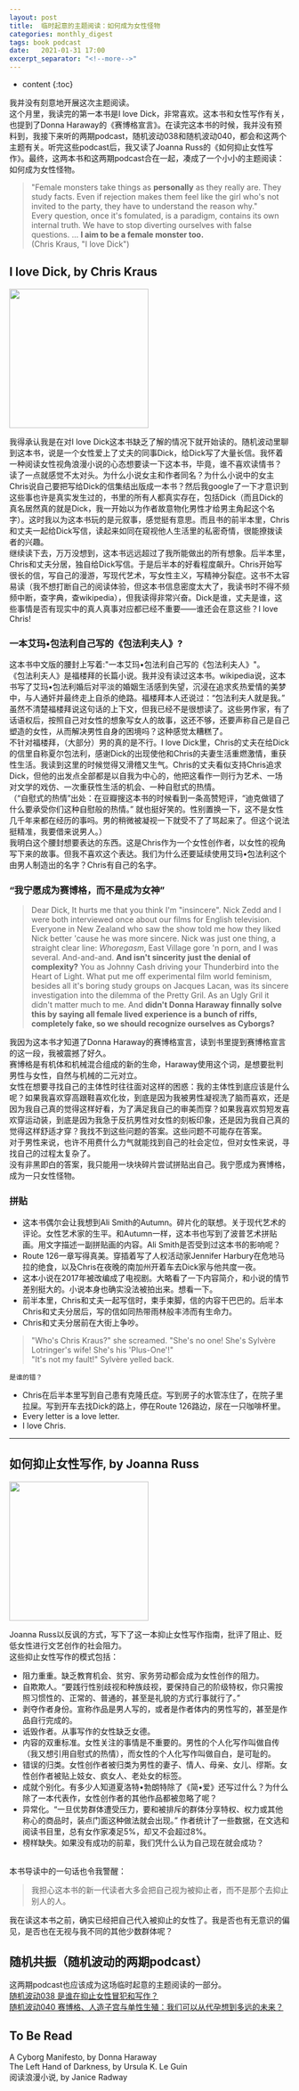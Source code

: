 ```yaml
---
layout: post
title:  临时起意的主题阅读：如何成为女性怪物
categories: monthly_digest
tags: book podcast
date:   2021-01-31 17:00
excerpt_separator: "<!--more-->"
---
```

* content
{:toc}

我并没有刻意地开展这次主题阅读。  
这个月里，我读完的第一本书是I love Dick，非常喜欢。这本书和女性写作有关，也提到了Donna Haraway的《赛博格宣言》。在读完这本书的时候，我并没有预料到，我接下来听的两期podcast，随机波动038和随机波动040，都会和这两个主题有关。听完这些podcast后，我又读了Joanna Russ的《如何抑止女性写作》。最终，这两本书和这两期podcast合在一起，凑成了一个小小的主题阅读：如何成为女性怪物。  
>"Female monsters take things as **personally** as they really are. They study facts. Even if rejection makes them feel like the girl who's not invited to the party, they have to understand the reason why."  
> Every question, once it's fomulated, is a paradigm, contains its own internal truth. We have to stop diverting ourselves with false questions. ... **I aim to be a female monster too.**   
>(Chris Kraus, "I love Dick")  

<!--more-->

## I love Dick, by Chris Kraus  

<img src="https://i.gr-assets.com/images/S/compressed.photo.goodreads.com/books/1289697846l/243991.jpg" width="250">  

我得承认我是在对I love Dick这本书缺乏了解的情况下就开始读的。随机波动里聊到这本书，说是一个女性爱上了丈夫的同事Dick，给Dick写了大量长信。我怀着一种阅读女性视角浪漫小说的心态想要读一下这本书，毕竟，谁不喜欢读情书？  
读了一点就感觉不太对头。为什么小说女主和作者同名？为什么小说中的女主Chris说自己要把写给Dick的信集结出版成一本书？然后我google了一下才意识到这些事也许是真实发生过的，书里的所有人都真实存在，包括Dick（而且Dick的真名居然真的就是Dick，我一开始以为作者故意物化男性才给男主角起这个名字）。这时我以为这本书玩的是元叙事，感觉挺有意思。而且书的前半本里，Chris和丈夫一起给Dick写信，读起来如同在窥视他人生活里的私密奇情，很能撩拨读者的兴趣。  
继续读下去，万万没想到，这本书远远超过了我所能做出的所有想象。后半本里，Chris和丈夫分居，独自给Dick写信。于是后半本的好看程度飙升。Chris开始写很长的信，写自己的漫游，写现代艺术，写女性主义，写精神分裂症。这书不太容易读（我不想打断自己的阅读体验，但这本书信息密度太大了，我读书时不得不频频中断，查字典，查wikipedia），但我读得非常兴奋。Dick是谁，丈夫是谁，这些事情是否有现实中的真人真事对应都已经不重要——谁还会在意这些？I love Chris!    

### 一本艾玛•包法利自己写的《包法利夫人》?  
这本书中文版的腰封上写着:"一本艾玛•包法利自己写的《包法利夫人》"。  
《包法利夫人》是福楼拜的长篇小说。我并没有读过这本书。wikipedia说，这本书写了艾玛•包法利婚后对平淡的婚姻生活感到失望，沉浸在追求炙热爱情的美梦中，与人通奸并最终走上自杀的绝路。福楼拜本人还说过：“包法利夫人就是我。”  
虽然不清楚福楼拜说这句话的上下文，但我已经不是很想读了。这些男作家，有了话语权后，按照自己对女性的想象写女人的故事，这还不够，还要声称自己是自己塑造的女性，从而解决男性自身的困境吗？这种感觉太糟糕了。  
不针对福楼拜，（大部分）男的真的是不行。I love Dick里，Chris的丈夫在给Dick的信里自称夏尔包法利，感谢Dick的出现使他和Chris的夫妻生活重燃激情，重获性生活。我读到这里的时候觉得又滑稽又生气。Chris的丈夫看似支持Chris追求Dick，但他的出发点全部都是以自我为中心的，他把这看作一则行为艺术、一场对文学的戏仿、一次重获性生活的机会、一种自慰式的热情。   
（“自慰式的热情”出处：在豆瓣搜这本书的时候看到一条高赞短评，“迪克做错了什么要承受你们这种自慰般的热情。” 就也挺好笑的。性别置换一下，这不是女性几千年来都在经历的事吗。男的稍微被凝视一下就受不了了骂起来了。但这个说法挺精准，我要借来说男人。）  
我明白这个腰封想要表达的东西。这是Chris作为一个女性创作者，以女性的视角写下来的故事。但我不喜欢这个表达。我们为什么还要延续使用艾玛•包法利这个由男人制造出的名字？Chris有自己的名字。  

### “我宁愿成为赛博格，而不是成为女神”  
> Dear Dick, It hurts me that you think I'm "insincere". Nick Zedd and I were both interviewed once about our films for English television. Everyone in New Zealand who saw the show told me how they liked Nick better 'cause he was more sincere. Nick was just one thing, a straight clear line: *Whoregasm*, East Village gore 'n porn, and I was several. And-and-and. **And isn't sincerity just the denial of complexity?** You as Johnny Cash driving your Thunderbird into the Heart of Light. What put me off experimental film world feminism, besides all it's boring study groups on Jacques Lacan, was its sincere investigation into the dilemma of the Pretty Gril. As an Ugly Gril it didn't matter much to me. And **didn't Donna Haraway finnally solve this by saying all female lived experience is a bunch of riffs, completely fake, so we should recognize ourselves as Cyborgs?**     

我因为这本书才知道了Donna Haraway的赛博格宣言，读到书里提到赛博格宣言的这一段，我被震撼了好久。  
赛博格是有机体和机械混合组成的新的生命，Haraway使用这个词，是想要批判男性与女性，自然与机械的二元对立。  
女性在想要寻找自己的主体性时往往面对这样的困惑：我的主体性到底应该是什么呢？如果我喜欢穿高跟鞋喜欢化妆，到底是因为我被男性凝视洗了脑而喜欢，还是因为我自己真的觉得这样好看，为了满足我自己的审美而穿？如果我喜欢剪短发喜欢穿运动装，到底是因为我急于反抗男性对女性的刻板印象，还是因为我自己真的觉得这样舒适才穿？我找不到这些问题的答案。这些问题不可能存在答案。  
对于男性来说，也许不用费什么力气就能找到自己的社会定位，但对女性来说，寻找自己的过程太复杂了。  
没有非黑即白的答案，我只能用一块块碎片尝试拼贴出自己。我宁愿成为赛博格，成为一只女性怪物。   

### 拼贴  
* 这本书偶尔会让我想到Ali Smith的Autumn。碎片化的联想。关于现代艺术的评论。女性艺术家的生平。和Autumn一样，这本书也写到了波普艺术拼贴画。用文字描述一副拼贴画的内容。Ali Smith是否受到过这本书的影响呢？  
* Route 126一章写得真美。穿插着写了人权活动家Jennifer Harbury在危地马拉的绝食，以及Chris在夜晚的南加州开着车去Dick家与他共度一夜。  
* 这本小说在2017年被改编成了电视剧。大略看了一下内容简介，和小说的情节差别挺大的。小说本身也确实没法被拍出来。想看一下。  
* 前半本里，Chris和丈夫一起写信时，束手束脚，信的内容干巴巴的。后半本Chris和丈夫分居后，写的信如同热带雨林般丰沛而有生命力。  
* Chris和丈夫分居前在大街上争吵。 
> "Who's Chris Kraus?" she screamed. "She's no one! She's Sylvère Lotringer's wife! She's his 'Plus-One'!"  
> "It's not my fault!" Sylvère yelled back.   

    是谁的错？  
* Chris在后半本里写到自己患有克隆氏症。写到房子的水管冻住了，在院子里拉屎。写到开车去找Dick的路上，停在Route 126路边，尿在一只咖啡杯里。  
* Every letter is a love letter. 
* I love Chris. 

*** 

## 如何抑止女性写作, by Joanna Russ  
<img src="https://i.gr-assets.com/images/S/compressed.photo.goodreads.com/books/1611363586l/56787523._SX318_.jpg" width="250">  

Joanna Russ以反讽的方式，写下了这一本抑止女性写作指南，批评了阻止、贬低女性进行文艺创作的社会阻力。  
这些抑止女性写作的模式包括：  
* 阻力重重。缺乏教育机会、贫穷、家务劳动都会成为女性创作的阻力。  
* 自欺欺人。“要践行性别歧视和种族歧视，要保持自己的阶级特权，你只需按照习惯性的、正常的、普通的，甚至是礼貌的方式行事就行了。”  
* 剥夺作者身份。宣称作品是男人写的，或者是作者体内的男性写的，甚至是作品自行完成的。
* 诋毁作者。从事写作的女性缺乏女德。
* 内容的双重标准。女性关注的事情是不重要的。男性的个人化写作叫做自传（我又想引用自慰式的热情），而女性的个人化写作叫做自白，是可耻的。
* 错误的归类。女性创作者被归类为男性的妻子、情人、母亲、女儿、缪斯。女性创作者被贴上妓女、疯女人、老处女的标签。  
* 成就个别化。有多少人知道夏洛特•勃朗特除了《简•爱》还写过什么？为什么除了一本代表作，女性创作者的其他作品都被忽略了呢？
* 异常化。“一旦优势群体遭受压力，要和被排斥的群体分享特权、权力或其他称心的商品时，装点门面这种做法就会出现。” 作者统计了一些数据，在文选和阅读书目里，总有女作家凑足5%，却又不会超过8%。
* 榜样缺失。如果没有成功的前辈，我们凭什么认为自己现在就会成功？  

&nbsp;   
本书导读中的一句话也令我警醒：
> 我担心这本书的新一代读者大多会把自己视为被抑止者，而不是那个去抑止别人的人。

我在读这本书之前，确实已经把自己代入被抑止的女性了。我是否也有无意识的偏见，是否也在无视与我不同的其他少数群体呢？

## 随机共振（随机波动的两期podcast）  
这两期podcast也应该成为这场临时起意的主题阅读的一部分。  
[随机波动038 是谁在抑止女性冒犯和写作？](https://www.stovol.club/038)  
[随机波动040 赛博格、人造子宫与单性生殖：我们可以从代孕想到多远的未来？](https://www.stovol.club/040)   

## To Be Read  
A Cyborg Manifesto, by Donna Haraway  
The Left Hand of Darkness, by Ursula K. Le Guin  
阅读浪漫小说, by Janice Radway  